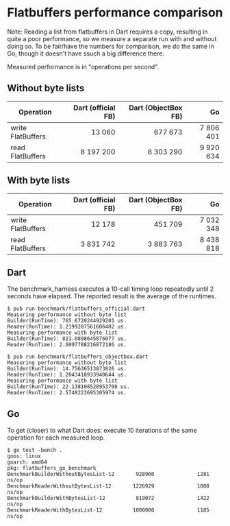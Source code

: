 # Flatbuffers performance comparison

Note: Reading a list from flatbuffers in Dart requires a copy, resulting in quite a poor performance,
so we measure a separate run with and without doing so.
To be fair/have the numbers for comparison, we do the same in Go, though it doesn't have ssuch a big difference there.

Measured performance is in "operations per second".

## Without byte lists

| Operation         | Dart (official FB) | Dart (ObjectBox FB) | Go                 |
|-------------------|-------------------:|--------------------:|-------------------:|
| write FlatBuffers |             13 060 |             677 673 |          7 806 401 |
| read FlatBuffers  |          8 197 200 |           8 303 290 |          9 920 634 |

## With byte lists

| Operation         | Dart (official FB) | Dart (ObjectBox FB) | Go                 |
|-------------------|-------------------:|--------------------:|-------------------:|
| write FlatBuffers |             12 178 |             451 709 |          7 032 348 |
| read FlatBuffers  |          3 831 742 |           3 883 763 |          8 438 818 |

## Dart

The benchmark_harness executes a 10-call timing loop repeatedly until 2 seconds have elapsed.
The reported result is the average of the runtimes.

```shell
$ pub run benchmark/flatbuffers_official.dart
Measuring performance without byte list
Builder(RunTime): 765.6720244929201 us.
Reader(RunTime): 1.2199287561606402 us.
Measuring performance with byte list
Builder(RunTime): 821.0898645876077 us.
Reader(RunTime): 2.6097788216872186 us.

$ pub run benchmark/flatbuffers_objectbox.dart
Measuring performance without byte list
Builder(RunTime): 14.75636513873826 us.
Reader(RunTime): 1.2043418933940644 us.
Measuring performance with byte list
Builder(RunTime): 22.138108520953708 us.
Reader(RunTime): 2.5748223695305974 us.
```

## Go

To get (closer) to what Dart does: execute 10 iterations of the same operation for each measured loop.

```shell
$ go test -bench .
goos: linux
goarch: amd64
pkg: flatbuffers_go_benchmark
BenchmarkBuilderWithoutBytesList-12       928960              1281 ns/op
BenchmarkReaderWithoutBytesList-12       1226929              1008 ns/op
BenchmarkBuilderWithBytesList-12          819072              1422 ns/op
BenchmarkReaderWithBytesList-12          1000000              1185 ns/op
```
